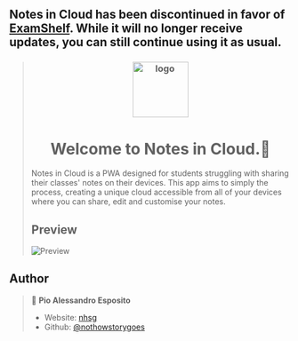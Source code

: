 ## Notes in Cloud has been discontinued in favor of [ExamShelf](https://github.com/nothowstorygoes/ExamShelf). While it will no longer receive updates, you can still continue using it as usual.

><h3 align="center"><img alt="logo" src="https://github.com/user-attachments/assets/a1c22b77-f875-43ce-9e2d-7a0d1f4a00be" align="center" width="100px" heigth="100px"></h3>
><h1 align="center">Welcome to Notes in Cloud.👋
></h1>
>Notes in Cloud is a PWA designed for students struggling with sharing their classes' 
>notes on their devices. This app aims to simply the process, creating a unique cloud 
>accessible from all of your devices where you can share, edit and customise your notes.
>
>## Preview
>
><img alt="Preview" src="https://github.com/user-attachments/assets/ec41a1a3-631e-4747-bf33-1979b8c1de61" align="center">



## Author

>👤 **Pio Alessandro Esposito**
>
>* Website: [nhsg](https://nhsg.vercel.app)
>* Github: [@nothowstorygoes](https://github.com/nothowstorygoes)
